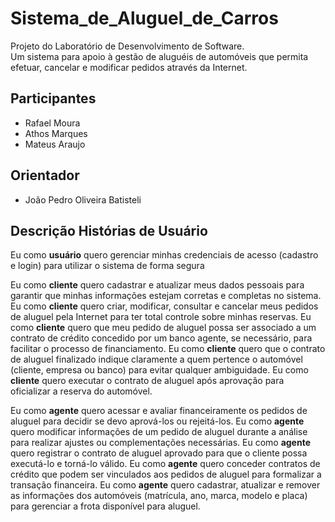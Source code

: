 # Sistema_de_Aluguel_de_Carros

Projeto do Laboratório de Desenvolvimento de Software.  
Um sistema para apoio à gestão de aluguéis de automóveis que permita efetuar, cancelar e modificar pedidos através da Internet.

## Participantes

- Rafael Moura
- Athos Marques
- Mateus Araujo

## Orientador

- João Pedro Oliveira Batisteli

## Descrição Histórias de Usuário

Eu como **usuário** quero gerenciar minhas credenciais de acesso (cadastro e login) para utilizar o sistema de forma segura

Eu como **cliente** quero cadastrar e atualizar meus dados pessoais para garantir que minhas informações estejam corretas e completas no sistema.
Eu como **cliente** quero criar, modificar, consultar e cancelar meus pedidos de aluguel pela Internet para ter total controle sobre minhas reservas.
Eu como **cliente** quero que meu pedido de aluguel possa ser associado a um contrato de crédito concedido por um banco agente, se necessário, para facilitar o processo de financiamento.
Eu como **cliente** quero que o contrato de aluguel finalizado indique claramente a quem pertence o automóvel (cliente, empresa ou banco) para evitar qualquer ambiguidade.
Eu como **cliente** quero executar o contrato de aluguel após aprovação para oficializar a reserva do automóvel.

Eu como **agente** quero acessar e avaliar financeiramente os pedidos de aluguel para decidir se devo aprová-los ou rejeitá-los.
Eu como **agente** quero modificar informações de um pedido de aluguel durante a análise para realizar ajustes ou complementações necessárias.
Eu como **agente** quero registrar o contrato de aluguel aprovado para que o cliente possa executá-lo e torná-lo válido.
Eu como **agente** quero conceder contratos de crédito que podem ser vinculados aos pedidos de aluguel para formalizar a transação financeira.
Eu como **agente** quero cadastrar, atualizar e remover as informações dos automóveis (matrícula, ano, marca, modelo e placa) para gerenciar a frota disponível para aluguel.
